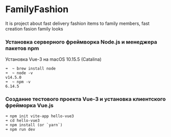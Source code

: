 # FamilyFashion

It is project about fast delivery fashion items to family members, fast creation fasion family looks

### Установка серверного фреймворка Node.js и менеджера пакетов npm
Установка Vue-3 на macOS 10.15.5 (Catalina)

```
➜  ~ brew install node
➜  ~ node -v
v14.5.0
➜  ~ npm -v
6.14.5
```

### Создание тестового проекта Vue-3 и установка клиентского фрейморка Vue.js
```
➜ npm init vite-app hello-vue3
➜ cd hello-vue3
➜ npm install (or `yarn`)
➜ npm run dev
```
